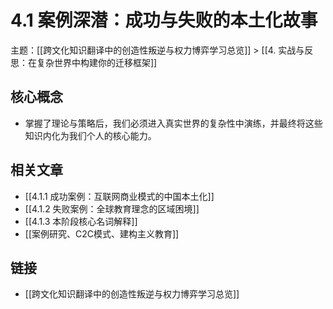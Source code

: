 # 4.1 案例深潜：成功与失败的本土化故事

主题：[[跨文化知识翻译中的创造性叛逆与权力博弈学习总览]] > [[4. 实战与反思：在复杂世界中构建你的迁移框架]]

## 核心概念

- 掌握了理论与策略后，我们必须进入真实世界的复杂性中演练，并最终将这些知识内化为我们个人的核心能力。

## 相关文章

- [[4.1.1 成功案例：互联网商业模式的中国本土化]]
- [[4.1.2 失败案例：全球教育理念的区域困境]]
- [[4.1.3 本阶段核心名词解释]]
- [[案例研究、C2C模式、建构主义教育]]

## 链接

- [[跨文化知识翻译中的创造性叛逆与权力博弈学习总览]]
